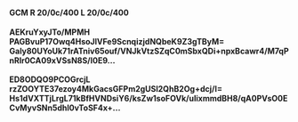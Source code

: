 #### GCM R 20/0c/400 L 20/0c/400
**AEKruYxyJTo/MPMH**<br/>**PAGBvuP17Owq4HsoJlVFe9ScnqizjdNQbeK9Z3gTByM=**<br/>**Galy80UYoUk71rATniv65ouf/VNJkVtzSZqC0mSbxQDi+npxBcawr4/M7qPnRlr0CA09xVSsN8S/I0E9...**<br/><br/>
**ED8ODQO9PCOGrcjL**<br/>**rzZOOYTE37ezoy4MkGacsGFPm2gUSl2QhB2Og+dcj/I=**<br/>**Hs1dVXTTjLrgL71kBfHVNDsiY6/ksZw1soFOVk/ulixmmdBH8/qA0PVsO0ECvMyvSNn5dhl0vToSF4x+...**